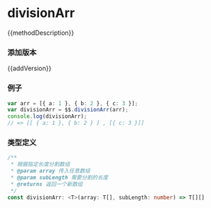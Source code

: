 <script setup lang="ts">
    /** 方法描述 */
const methodDescription="此方法用于切割数组，将数组按照一个数字多等分"
/** 添加版本 */
const addVersion="1.0.0"
</script>



# divisionArr

{{methodDescription}}

### 添加版本

{{addVersion}}

### 例子

```typescript
var arr = [{ a: 1 }, { b: 2 }, { c: 3 }];
var divisionArr = $$.divisionArr(arr);
console.log(divisionArr);
// => [[ { a: 1 }, { b: 2 } ] , [{ c: 3 }]]
```

### 类型定义

```typescript
/**
 * 根据指定长度分割数组
 * @param array 传入任意数组
 * @param subLength 需要分割的长度
 * @returns 返回一个新数组
 */
const divisionArr: <T>(array: T[], subLength: number) => T[][]
```
